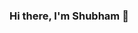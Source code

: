 ###   Hi there, I'm Shubham  👋
 
<!-- <img align="left" alt="dhiman's Github Stats" src="https://github-readme-stats.dhiman-007.vercel.app/api?username=dhiman-007&show_icons=true&hide_border=false" /> -->

<br />



<!-- ### Connect here: -->

<!-- [<img align="left" alt="Shubham | LinkedIn" width="22px" src="https://cdn.jsdelivr.net/npm/simple-icons@v3/icons/linkedin.svg" />][linkedin]
[<img align="left" alt="Shubham | Instagram" width="22px" src="https://cdn.jsdelivr.net/npm/simple-icons@v3/icons/instagram.svg" />][instagram] -->

[instagram]: https://www.instagram.com/dhimanshubham_/
[linkedin]: https://www.linkedin.com/in/dhimanshubham1996/

